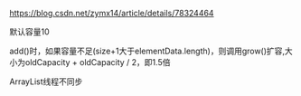 https://blog.csdn.net/zymx14/article/details/78324464

默认容量10



add()时，如果容量不足(size+1大于elementData.length)，则调用grow()扩容,大小为oldCapacity + oldCapacity / 2，即1.5倍



ArrayList线程不同步